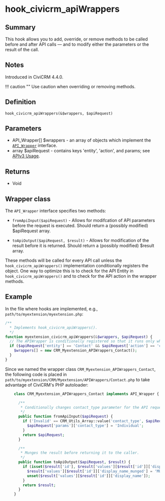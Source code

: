 # hook_civicrm_apiWrappers

## Summary

This hook allows you to add, override, or remove methods to be called before and after API calls &mdash; and to modify either the parameters or the result of the call.

## Notes

Introduced in CiviCRM 4.4.0.

!!! caution ""
    Use caution when overriding or removing methods.

## Definition

    hook_civicrm_apiWrappers(&$wrappers, $apiRequest)

## Parameters

- API_Wrapper[] $wrappers - an array of objects which implement the [`API_Wrapper`](#wrapper-class) interface.
- array $apiRequest - contains keys 'entity', 'action', and params; see [APIv3 Usage](../api/v3/usage.md).

## Returns

- Void

## Wrapper class

The `API_Wrapper` interface specifies two methods:

 * `fromApiInput($apiRequest)`  - Allows for modifcation of API parameters before the request is executed.
   Should return a (possibly modified) $apiRequest array.

 * `toApiOutput($apiRequest, $result)` - Allows for modification of the result before it is returned.
   Should return a (possibly modified) $result array.

These methods will be called for every API call unless the `hook_civicrm_apiWrappers()` implementation
conditionally registers the object. One way to optimize this is to check for the API Entity in
`hook_civicrm_apiWrappers()` and to check for the API action in the wrapper methods.

## Example

In the file where hooks are implemented, e.g., `path/to/myextension/myextension.php`:

```php
/**
  * Implements hook_civicrm_apiWrappers().
  */
function myextension_civicrm_apiWrappers(&$wrappers, $apiRequest) {
  // The APIWrapper is conditionally registered so that it runs only when appropriate
  if ($apiRequest['entity'] == 'Contact' && $apiRequest['action'] == 'create') {
    $wrappers[] = new CRM_Myextension_APIWrappers_Contact();
  }
}
```

Since we named the wrapper class `CRM_Myextension_APIWrappers_Contact`, the following code is placed in
`path/to/myextension/CRM/Myextension/APIWrappers/Contact.php` to take advantage of CiviCRM's PHP autoloader:

```php
    class CRM_Myextension_APIWrappers_Contact implements API_Wrapper {

      /**
       * Conditionally changes contact_type parameter for the API request.
       */
      public function fromApiInput($apiRequest) {
        if ('Invalid' == CRM_Utils_Array::value('contact_type', $apiRequest['params'])) {
          $apiRequest['params']['contact_type'] = 'Individual';
        }
        return $apiRequest;
      }

      /**
       * Munges the result before returning it to the caller.
       */
      public function toApiOutput($apiRequest, $result) {
        if (isset($result['id'], $result['values'][$result['id']]['display_name'])) {
          $result['values'][$result['id']]['display_name_munged'] = 'MUNGE! ' . $result['values'][$result['id']]['display_name'];
          unset($result['values'][$result['id']]['display_name']);
        }
        return $result;
      }
    }
```

